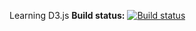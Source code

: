 Learning D3.js
**Build status:** [![Build status](https://ci.appveyor.com/api/projects/status/m5in5uk7w8gxtwyc?svg=true)](https://ci.appveyor.com/project/tpodolak/playground-0obww)
